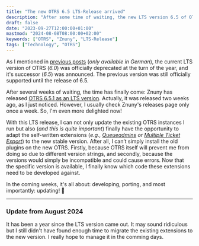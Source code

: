 ```yaml
---
title: "The new OTRS 6.5 LTS-Release arrived"
description: "After some time of waiting, the new LTS version 6.5 of OTRS by Znuny has been released."
draft: false
date: "2023-09-27T12:00:00+01:00"
mastmod: "2024-08-08T08:00:00+02:00"
keywords: ["OTRS", "Znuny", "LTS-Release"]
tags: ["Technology", "OTRS"]
---
```


As I mentioned in [previous posts](/post/znunyotrslts2023) (_only available in German_), the current LTS version of OTRS (_6.0_) was officially deprecated at the turn of the year, and it's successor (_6.5_) was announced. The previous version was still officially supported until the release of 6.5.

After several weeks of waiting, the time has finally come: Znuny has released [OTRS 6.5.1 as an LTS version](https://www.znuny.org/en/releases/znuny-lts-6-5-1). Actually, it was released two weeks ago, as I just noticed. However, I usually check Znuny's releases page only once a week. So, I'm even more delighted now!

With this LTS release, I can not only update the existing OTRS instances I run but also (_and this is quite important_) finally have the opportunity to adapt the self-written extensions (_e.g., [Queueadmins](https://zivgitlab.uni-muenster.de/wwu-it/otrs/OTRS_TemplateSignatureAddOn) or [Multiple Ticket Export](https://zivgitlab.uni-muenster.de/wwu-it/otrs/OTRS_MultipleTicketExport)_) to the new stable version. After all, I can’t simply install the old plugins on the new OTRS. Firstly, because OTRS itself will prevent me from doing so due to different version strings, and secondly, because the versions would simply be incompatible and could cause errors. Now that the specific version is available, I finally know which code these extensions need to be developed against.

In the coming weeks, it's all about: developing, porting, and most importantly: updating! 🥳

---
### Update from August 2024
It has been a year since the LTS version came out. It may sound ridiculous but I still didn't have found enough time to migrate the existing extensions to the new version. I really hope to manage it in the comming days.
